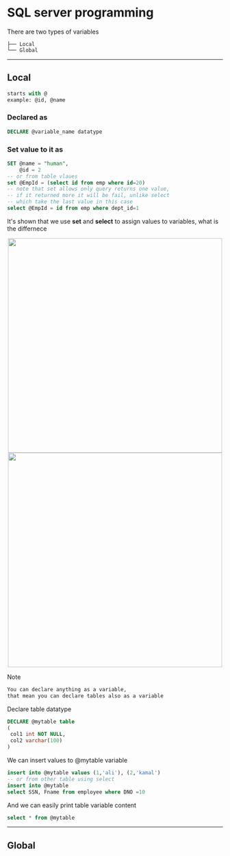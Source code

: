 # **SQL server programming**

There are two types of variables 
```
├── Local    
└── Global 
```
---
## **Local**
```sql server
starts with @
example: @id, @name
```

### Declared as
```sql server
DECLARE @variable_name datatype
```

### Set value to it as 
```sql 
SET @name = "human", 
    @id = 2
-- or from table vlaues
set @EmpId = (select id from emp where id=20)
-- note that set allows only query returns one value, 
-- if it returned more it will be fail, unlike select 
-- which take the last value in this case
select @EmpId = id from emp where dept_id=1
```

It's shown that we use **set** and **select** to assign values to variables, what is the differnece
<div align="center">
<img src="/media/malaa/HDD Files/colleage/third/sec_term/dbase/dblab/docs/set_select.png" width="500">
<img src="/media/malaa/HDD Files/colleage/third/sec_term/dbase/dblab/docs/set_select_2.png" width="500">
</div>

Note
```md
You can declare anything as a variable, 
that mean you can declare tables also as a variable
```

Declare table datatype 
```sql
DECLARE @mytable table
(
 col1 int NOT NULL,
 col2 varchar(100)
)
```

We can insert values to @mytable variable 
```sql
insert into @mytable values (1,'ali'), (2,'kamal')
-- or from other table using select
insert into @mytable
select SSN, Fname from employee where DNO =10
```

And we can easily print table variable content 
```sql
select * from @mytable
```


--- 

## **Global**
